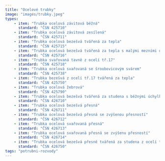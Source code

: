 ```yaml
---
title: "Ocelové trubky"
image: "images/trubky.jpeg"
types:
    - item: "Trubka ocelová závitová běžná"
      standard: "ČSN 425710"
    - item: "Trubka ocelová závitová zesílená"
      standard: "ČSN 425711"
    - item: "Trubka ocelová bezešvá tvářená za tepla"
      standard: "ČSN 425715"
    - item: "Trubka ocelová bezešvá tvářená za tepla s malými mezními odchylkami"
      standard: "ČSN 425716"
    - item: "Trubka svařovaná tavně z ocelí tř.17"
      standard: "ČSN 425718"
    - item: "Trubka ocelová svařovaná se šroubovicovým svárem"
      standard: "ČSN 425738"
    - item: "Trubka bezešvá z ocelí tř.17 tvářená za tepla"
      standard: "ČSN 425750"
    - item: "Trubka ocelová žebrová"
      standard: "ČSN 425790"
    - item: "Trubka ocelová bezešvá tvářená za studena s běžnými úchylkami z oceli tř.11 až 16"
      standard: "ČSN 426710"
    - item: "Trubka ocelová bezešvá přesná"
      standard: "ČSN 426711"
    - item: "Trubka ocelová bezešvá přesná se zvýšenou přesností"
      standard: "ČSN 426712"
    - item: "Trubka ocelová svařovaná přesná"
      standard: "ČSN 426713"
    - item: "Trubka ocelová svařovaná přesná se zvýšenu přesností"
      standard: "ČSN 426714"
    - item: "Trubka ocelová bezešvá přesně tvářená za studena z ocelí tř.17"
      standard: "ČSN 426750"
tags: "potrubni-rozvody"
---
```

